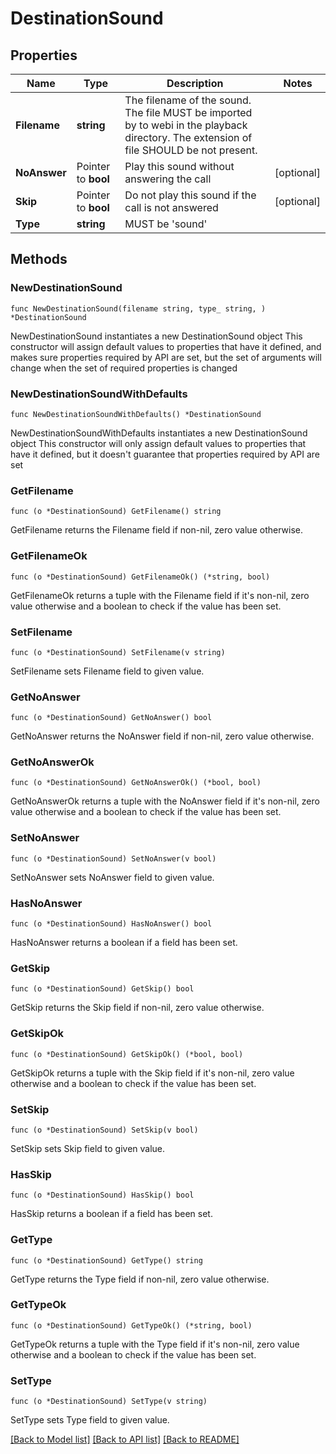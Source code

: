 # DestinationSound

## Properties

Name | Type | Description | Notes
------------ | ------------- | ------------- | -------------
**Filename** | **string** | The filename of the sound. The file MUST be imported by to webi in the playback directory. The extension of file SHOULD be not present. |
**NoAnswer** | Pointer to **bool** | Play this sound without answering the call | [optional]
**Skip** | Pointer to **bool** | Do not play this sound if the call is not answered | [optional]
**Type** | **string** | MUST be &#39;sound&#39; |

## Methods

### NewDestinationSound

`func NewDestinationSound(filename string, type_ string, ) *DestinationSound`

NewDestinationSound instantiates a new DestinationSound object
This constructor will assign default values to properties that have it defined,
and makes sure properties required by API are set, but the set of arguments
will change when the set of required properties is changed

### NewDestinationSoundWithDefaults

`func NewDestinationSoundWithDefaults() *DestinationSound`

NewDestinationSoundWithDefaults instantiates a new DestinationSound object
This constructor will only assign default values to properties that have it defined,
but it doesn't guarantee that properties required by API are set

### GetFilename

`func (o *DestinationSound) GetFilename() string`

GetFilename returns the Filename field if non-nil, zero value otherwise.

### GetFilenameOk

`func (o *DestinationSound) GetFilenameOk() (*string, bool)`

GetFilenameOk returns a tuple with the Filename field if it's non-nil, zero value otherwise
and a boolean to check if the value has been set.

### SetFilename

`func (o *DestinationSound) SetFilename(v string)`

SetFilename sets Filename field to given value.

### GetNoAnswer

`func (o *DestinationSound) GetNoAnswer() bool`

GetNoAnswer returns the NoAnswer field if non-nil, zero value otherwise.

### GetNoAnswerOk

`func (o *DestinationSound) GetNoAnswerOk() (*bool, bool)`

GetNoAnswerOk returns a tuple with the NoAnswer field if it's non-nil, zero value otherwise
and a boolean to check if the value has been set.

### SetNoAnswer

`func (o *DestinationSound) SetNoAnswer(v bool)`

SetNoAnswer sets NoAnswer field to given value.

### HasNoAnswer

`func (o *DestinationSound) HasNoAnswer() bool`

HasNoAnswer returns a boolean if a field has been set.

### GetSkip

`func (o *DestinationSound) GetSkip() bool`

GetSkip returns the Skip field if non-nil, zero value otherwise.

### GetSkipOk

`func (o *DestinationSound) GetSkipOk() (*bool, bool)`

GetSkipOk returns a tuple with the Skip field if it's non-nil, zero value otherwise
and a boolean to check if the value has been set.

### SetSkip

`func (o *DestinationSound) SetSkip(v bool)`

SetSkip sets Skip field to given value.

### HasSkip

`func (o *DestinationSound) HasSkip() bool`

HasSkip returns a boolean if a field has been set.

### GetType

`func (o *DestinationSound) GetType() string`

GetType returns the Type field if non-nil, zero value otherwise.

### GetTypeOk

`func (o *DestinationSound) GetTypeOk() (*string, bool)`

GetTypeOk returns a tuple with the Type field if it's non-nil, zero value otherwise
and a boolean to check if the value has been set.

### SetType

`func (o *DestinationSound) SetType(v string)`

SetType sets Type field to given value.

[[Back to Model list]](../README.md#documentation-for-models) [[Back to API list]](../README.md#documentation-for-api-endpoints) [[Back to README]](../README.md)

